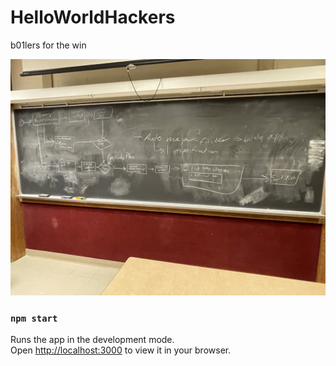 # HelloWorldHackers
b01lers for the win

![alt text](ProgramFlow.jpg)


### `npm start`

Runs the app in the development mode.\
Open [http://localhost:3000](http://localhost:3000) to view it in your browser.
